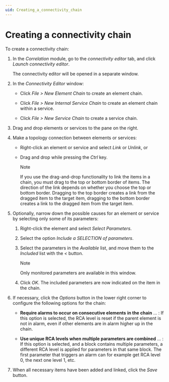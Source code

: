 ```yaml
---
uid: Creating_a_connectivity_chain
---
```


# Creating a connectivity chain

To create a connectivity chain:

1. In the *Correlation* module, go to the *connectivity editor* tab, and click *Launch connectivity editor*.

    The connectivity editor will be opened in a separate window.

2. In the *Connectivity Editor* window:

    - Click *File \> New Element Chain* to create an element chain.

    - Click *File \> New Internal Service Chain* to create an element chain within a service.

    - Click *File \> New Service Chain* to create a service chain.

3. Drag and drop elements or services to the pane on the right.

4. Make a topology connection between elements or services:

    - Right-click an element or service and select *Link* or *Unlink*, or

    - Drag and drop while pressing the *Ctrl* key.

        > [!NOTE]
        > If you use the drag-and-drop functionality to link the items in a chain, you must drag to the top or bottom border of items. The direction of the link depends on whether you choose the top or bottom border. Dragging to the top border creates a link from the dragged item to the target item, dragging to the bottom border creates a link to the dragged item from the target item.

5. Optionally, narrow down the possible causes for an element or service by selecting only some of its parameters:

    1. Right-click the element and select *Select Parameters*.

    2. Select the option *Include a SELECTION of parameters*.

    3. Select the parameters in the *Available* list, and move them to the *Included* list with the *\<* button.

        > [!NOTE]
        > Only monitored parameters are available in this window.

    4. Click *OK*. The included parameters are now indicated on the item in the chain.

6. If necessary, click the *Options* button in the lower right corner to configure the following options for the chain:

    - **Require alarms to occur on consecutive elements** **in the chain** ... : If this option is selected, the RCA level is reset if the parent element is not in alarm, even if other elements are in alarm higher up in the chain.

    - **Use unique RCA levels when multiple parameters are combined** ... : If this option is selected, and a block contains multiple parameters, a different RCA level is applied for parameters in that same block. The first parameter that triggers an alarm can for example get RCA level 0, the next one level 1, etc.

7. When all necessary items have been added and linked, click the *Save* button.
